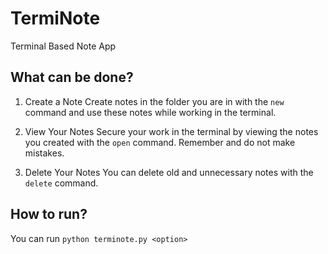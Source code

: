 # TermiNote
Terminal Based Note App

## What can be done?

1. Create a Note
 Create notes in the folder you are in with the ``new`` command and use these notes while working in the terminal.

2. View Your Notes
 Secure your work in the terminal by viewing the notes you created with the ``open`` command. Remember and do not make mistakes.

3. Delete Your Notes
 You can delete old and unnecessary notes with the ``delete`` command.

## How to run?
You can run ``python terminote.py <option>``
